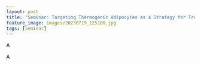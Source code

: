 ```yaml
---
layout: post
title: "Seminar: Targeting Thermogenic Adipocytes as a Strategy for Treating Type 2 Diabetes. Professor Stephen Dalton, Chinese University of Hong Kong"
feature_image: images/20230719_125100.jpg 
tags: [seminar]
---
```


A 

<!--more-->

A
